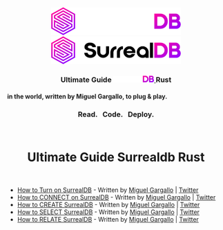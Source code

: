 <br>
<p align="center">
    <a href="https://surrealdb.com#gh-dark-mode-only" target="_blank">
        <img width="300" src="/img/white/logo.svg" alt="SurrealDB Logo">
    </a>
    <a href="https://surrealdb.com#gh-light-mode-only" target="_blank">
        <img width="300" src="/img/black/logo.svg" alt="SurrealDB Logo">
    </a>
</p>
<h3 align="center">
    <a>Ultimate Guide <a href="https://surrealdb.com#gh-dark-mode-only" target="_blank">
        <img src="/img/white/text.svg" height="15" alt="SurrealDB">
    </a>
    Rust <br> <h4>in the world, written by Miguel Gargallo, to plug & play.</h4>
</h3>
<h3 align="center">Read. &nbsp; Code. &nbsp; Deploy.</h3>
<br>
<h1 align="center">Ultimate Guide Surrealdb Rust</h1>
<br>

 - [How to Turn on SurrealDB](01-How-to-turn-on-SurrealDB.md) - Written by [Miguel Gargallo](https://github.com/miguelgargallo) | [Twitter](https://twitter.com/miguelgargallo)
 - [How to CONNECT on SurrealDB](02-How-to-connect-into-SurrealDB) - Written by [Miguel Gargallo](https://github.com/miguelgargallo) | [Twitter](https://twitter.com/miguelgargallo)
 - [How to CREATE SurrealDB](03-How-to-create-on-SurrealDB.md) - Written by [Miguel Gargallo](https://github.com/miguelgargallo) | [Twitter](https://twitter.com/miguelgargallo)
 - [How to SELECT SurrealDB](04-How-to-select-on-SurrealDB.md) - Written by [Miguel Gargallo](https://github.com/miguelgargallo) | [Twitter](https://twitter.com/miguelgargallo)
 - [How to RELATE SurrealDB](05-How-to-relate-on-SurrealDB.md) - Written by [Miguel Gargallo](https://github.com/miguelgargallo) | [Twitter](https://twitter.com/miguelgargallo)
